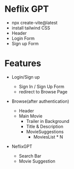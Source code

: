 # Neflix GPT

- npx create-vite@latest
- install tailwind CSS
- Header
- Login Form
- Sign up Form

# Features
- Login/Sign up
  - Sign In / Sign Up Form
  - redirect to Browse Page 
- Browse(after authentication)
  - Header
  - Main Movie
     - Trailer in Background
     - Title & Description
     - MovieSuggestions
       - MoviesList * N

- NeflixGPT
  - Search Bar
  - Movie Suggestion
